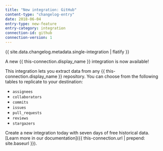 ```yaml
---
title: "New integration: GitHub"
content-type: "changelog-entry"
date: 2018-06-04
entry-type: new-feature
entry-category: integration
connection-id: github
connection-version: 1
---
```

{{ site.data.changelog.metadata.single-integration | flatify }}

A new {{ this-connection.display_name }} integration is now available!

This integration lets you extract data from any {{ this-connection.display_name }} repository. You can choose from the following tables to replicate to your destination:

- `assignees`
- `collaborators`
- `commits`
- `issues`
- `pull_requests`
- `reviews`
- `stargazers`

Create a new integration today with seven days of free historical data. [Learn more in our documentation]({{ this-connection.url | prepend: site.baseurl }}).